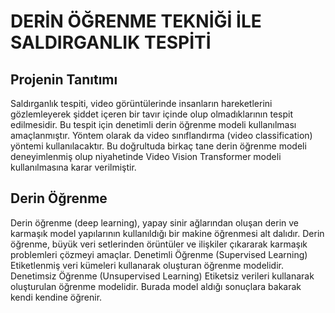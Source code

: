 # DERİN ÖĞRENME TEKNİĞİ İLE SALDIRGANLIK TESPİTİ
## Projenin Tanıtımı
Saldırganlık tespiti, video görüntülerinde insanların hareketlerini gözlemleyerek şiddet içeren bir 
tavır içinde olup olmadıklarının tespit edilmesidir. Bu tespit için denetimli derin öğrenme modeli 
kullanılması amaçlanmıştır. Yöntem olarak da video sınıflandırma (video classification) yöntemi 
kullanılacaktır. Bu doğrultuda birkaç tane derin öğrenme modeli deneyimlenmiş olup niyahetinde 
Video Vision Transformer modeli kullanılmasına karar verilmiştir. 
## Derin Öğrenme
Derin öğrenme (deep learning), yapay sinir ağlarından oluşan derin ve karmaşık model yapılarının 
kullanıldığı bir makine öğrenmesi alt dalıdır. Derin öğrenme, büyük veri setlerinden örüntüler ve 
ilişkiler çıkararak karmaşık problemleri çözmeyi amaçlar.
Denetimli Öğrenme (Supervised Learning)
Etiketlenmiş veri kümeleri kullanarak oluşturan öğrenme modelidir.
Denetimsiz Öğrenme (Unsupervised Learning)
Etiketsiz verileri kullanarak oluşturulan öğrenme modelidir. Burada model aldığı sonuçlara bakarak 
kendi kendine öğrenir.
